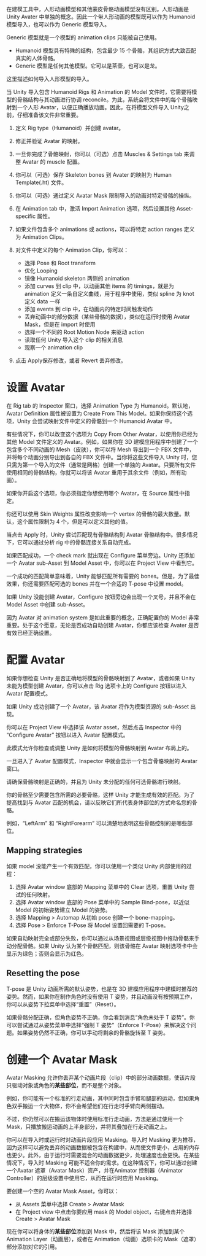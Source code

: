 在建模工具中，人形动画模型和其他蒙皮骨骼动画模型没有区别。人形动画是 Unity Avater 中单独的概念。因此一个带人形动画的模型既可以作为 Humanoid 模型导入，也可以作为 Generic 模型导入。

Generic 模型就是一个模型的 animation clips 只能被自己使用。

- Humanoid 模型具有特殊的结构，包含最少 15 个骨骼，其组织方式大致匹配真实的人体骨骼。​
- Generic 模型是任何其他模型。它可以是茶壶，也可以是龙。

这里描述如何导入人形模型的导入。

当 Unity 导入包含 Humanoid Rigs 和 Animation 的 Model 文件时，它需要将模型的​​骨骼结构​​与其​​动画​​进行​​协调 reconcile​​。为此，系统会将文件中的每个​​骨骼​​映射到一个​​人形 Avatar​​，以便正确播放动画。因此，在将模型文件导入 ​​Unity​​ 之前，仔细准备该文件非常重要。

1. 定义 Rig type（Humanoid）并创建 avatar。
2. 修正并验证 Avatar 的映射。
3. 一旦你完成了骨骼映射，你可以（可选）点击 Muscles & Settings tab 来调整 Avatar 的 muscle 配置。
4. 你可以（可选）保存 Skeleton bones 到 Avater 的映射为 Human Template(.ht) 文件。
5. 你可以（可选）通过定义 Avatar Mask 限制导入的动画对特定骨骼的操纵。
6. 在 Animation tab 中，激活 Import Animation 选项，然后设置其他 Asset-specific 属性。
7. 如果文件包含多个 animations 或 actions，可以将特定 action ranges 定义为 Animation Clips。
8. 对文件中定义的每个 Animation Clip，你可以：

   - 选择 Pose 和 Root transform
   - 优化 Looping
   - 镜像 Humanoid skeleton 两侧的 animation
   - 添加 curves 到 clip 中，以动画其他 items 的 timings，就是为 animation 定义一条自定义曲线，用于程序中使用，类似 spline 为 knot 定义 data 一样
   - 添加 events 到 clip 中，在动画内的特定时间触发动作
   - 丢弃动画中的部分数据（某些骨骼的数据），类似在运行时使用 Avatar Mask，但是在 import 时使用
   - 选择一个不同的 Root Motion Node 来驱动 action
   - 读取任何 Unity 导入这个 clip 的相关消息
   - 观察一个 animation clip

9. 点击 Apply保存修改，或者 Revert 丢弃修改。

# 设置 Avatar

在 Rig tab 的 Inspector 窗口，选择 Animation Type 为 Humanoid。默认地，Avatar Definition 属性被设置为 Create From This Model。如果你保持这个选项，Unity 会尝试映射文件中定义的骨骼到一个 Humanoid Avatar 中。

有些情况下，你可以改变这个选项为 Copy From Other Avatar，以使用你已经为其他 Model 文件定义的 Avatar。例如，如果你在 3D 建模应用程序中创建了一个包含多个不同动画的 Mesh（皮肤），你可以将 Mesh 导出到一个 FBX 文件中，并将每个动画分别导出到各自的 FBX 文件中。当你将这些文件导入 Unity 时，您只需为第一个导入的文件（通常是网格）创建一个单独的 Avatar。只要所有文件使用相同的骨骼结构，你就可以将该 Avatar 重用于其余文件（例如，所有动画）。

如果你开启这个选项，你必须指定你想使用哪个 Avatar，在 Source 属性中指定。

你还可以使用 Skin Weights 属性改变影响一个 vertex 的骨骼的最大数量。默认，这个属性限制为 4 个，但是可以定义其他的值。

当点击 Apply 时，Unity 尝试匹配现有骨骼结构到 Avatar 骨骼结构中。很多情况下，它可以通过分析 rig 中的骨骼连接关系自动完成。

如果匹配成功，一个 check mark 就出现在 Configure 菜单旁边。Unity 还添加一个 Avatar sub-Asset 到 Model Asset 中，你可以在 Project View 中看到它。

一个成功的匹配简单意味着，Unity 能够匹配所有需要的 bones。但是，为了最佳效果，你还需要匹配可选的 bones 并在一个合适的 T-pose 中设置 model。

如果 Unity 没能创建 Avatar，Configure 按钮旁边会出现一个叉号，并且不会在 Model Asset 中创建 sub-Asset。

因为 Avatar 对 animation system 是如此重要的概念，正确配置你的 Model 非常重要。处于这个愿意，无论是否成功自动创建 Avatar，你都应该检查 Avater 是否有效已经正确设置。

# 配置 Avatar

如果你想检查 Unity 是否正确地将模型的骨骼映射到了 Avatar，或者如果 Unity 未能为模型创建 Avatar，你可以点击 Rig 选项卡上的 Configure 按钮以进入 Avatar 配置模式。

如果 Unity 成功创建了一个 Avatar，该 Avatar 将作为模型资源的 sub-Asset 出现。

你可以在 Project View 中选择该 Avatar asset，然后点击 Inspector 中的 “Configure Avatar” 按钮以进入 Avatar 配置模式。

此模式允许你检查或调整 Unity 是如何将模型的骨骼映射到 Avatar 布局上的。

一旦进入了 Avatar 配置模式，Inspector 中就会显示一个包含骨骼映射的 Avatar 窗口。

请确保骨骼映射是正确的，并且为 Unity 未分配的任何可选骨骼进行映射。

你的骨骼至少需要包含所需的必要骨骼，这样 Unity 才能生成有效的匹配。为了提高找到与 Avatar 匹配的机会，请以反映它们所代表身体部位的方式命名您的骨骼。

例如，“LeftArm” 和 “RightForearm” 可以清楚地表明这些骨骼控制的是哪些部位。

## Mapping strategies

如果 model 没能产生一个有效匹配，你可以使用一个类似 Unity 内部使用的过程：

1. 选择 Avatar window 底部的 Mapping 菜单中的 Clear 选项，重置 Unity 尝试的任何映射。
2. 选择 Avatar window 底部的 Pose 菜单中的 Sample Bind-pose，以近似 Model 的初始姿势建立 Model 的姿势。
3. 选择 Mapping > Automap 从初始 pose 创建一个 bone-mapping。
4. 选择 Pose > Enforce T-Pose 将 Model 设置回需要的 T-pose。

如果自动映射完全或部分失败，你可以通过从场景视图或层级视图中拖动骨骼来手动分配骨骼。如果 Unity 认为某个骨骼匹配，则该骨骼在 Avatar 映射选项卡中会显示为绿色；否则会显示为红色。

## Resetting the pose

T-pose 是 Unity 动画所需的默认姿势，也是在 3D 建模应用程序中建模时推荐的姿势。然而，如果你在制作角色时没有使用 T 姿势，并且动画没有按预期工作，你可以从姿势下拉菜单中选择“重置”（Reset）。

如果骨骼分配正确，但角色姿势不正确，你会看到消息“角色未处于 T 姿势”。你可以尝试通过从姿势菜单中选择“强制 T 姿势”（Enforce T-Pose）来解决这个问题。如果姿势仍然不正确，你可以手动将剩余的骨骼旋转至 T 姿势。

# 创建一个 Avatar Mask

Avatar Masking 允许你丢弃某个动画片段（clip）中的部分动画数据，使该片段只驱动对象或角色的**某些部位**，而不是整个对象。

例如，你可能有一个标准的行走动画，其中同时包含手臂和腿部的运动，但如果角色双手搬运一个大物体，你不会希望他们在行走时手臂向两侧摆动。

不过，你仍然可以在搬运该物体时使用标准行走动画，方法是通过使用一个 Mask，只播放搬运动画的上半身部分，并将其叠加在行走动画之上。

你可以在导入时或运行时对动画片段应用 Masking。导入时 Masking 更为推荐，因为这样可以避免丢弃的动画数据被包含在构建中，从而使文件更小，占用的内存也更少。此外，由于运行时需要混合的动画数据更少，处理速度也会更快。在某些情况下，导入时 Masking 可能不适合你的需求。在这种情况下，你可以通过创建一个Avatar 遮罩（Avatar Mask）资产，并在Animator 控制器（Animator Controller）的层级设置中使用它，从而在运行时应用 Masking。

要创建一个空的 Avatar Mask Asset，你可以：

- 从 Assets 菜单中选择 Create > Avatar Mask
- 在 Project view 中点击你要应用 mask 的 Model object，右键点击并选择 Create > Avatar Mask

现在你可以将身体的**某些部位**添加到 Mask 中，然后将该 Mask 添加到某个 Animation Layer（动画层），或者在 Animation（动画）选项卡的 Mask（遮罩）部分添加对它的引用。

